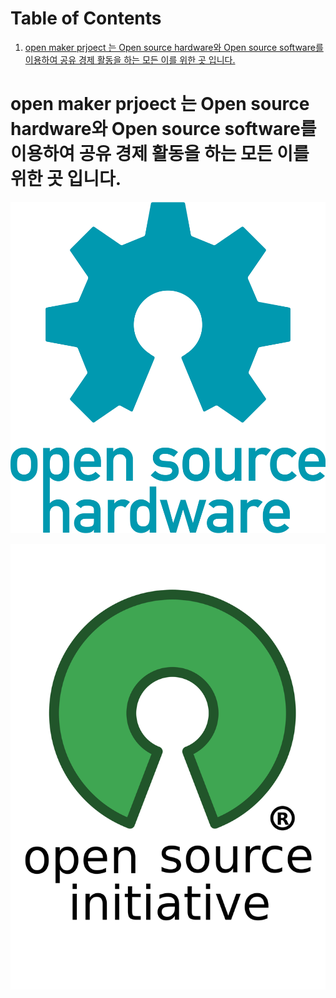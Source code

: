 
# Table of Contents

1.  [open maker prjoect 는 Open source hardware와 Open source software를 이용하여 공유 경제 활동을 하는 모든 이를 위한 곳 입니다.](#orgdbeb33b)



<a id="orgdbeb33b"></a>

# open maker prjoect 는 Open source hardware와 Open source software를 이용하여 공유 경제 활동을 하는 모든 이를 위한 곳 입니다.

![img](images/Open-source-hardware-logo.png "Open source hardware log")

![img](images/Opensource.png "Open source log")

